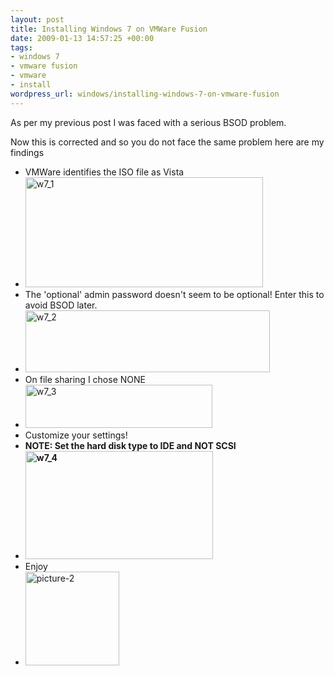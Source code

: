 ```yaml
--- 
layout: post
title: Installing Windows 7 on VMWare Fusion
date: 2009-01-13 14:57:25 +00:00
tags: 
- windows 7
- vmware fusion
- vmware
- install
wordpress_url: windows/installing-windows-7-on-vmware-fusion
---
```

As per my previous post I was faced with a serious BSOD problem.

Now this is corrected and so you do not face the same problem here are my findings
<ul>
	<li> VMWare identifies the ISO file as Vista</li>
	<li><img class="alignnone size-full wp-image-414" title="w7_1" src="http://www.saiweb.co.ukcdn.saiweb.co.uk/uploads/2009/01/w7_1.png" alt="w7_1" width="380" height="176" /></li>
	<li>The 'optional' admin password doesn't seem to be optional! Enter this to avoid BSOD later.</li>
	<li><img class="alignnone size-full wp-image-415" title="w7_2" src="http://www.saiweb.co.ukcdn.saiweb.co.uk/uploads/2009/01/w7_2.png" alt="w7_2" width="391" height="99" /></li>
	<li>On file sharing I chose NONE</li>
	<li><img class="alignnone size-full wp-image-417" title="w7_3" src="http://www.saiweb.co.ukcdn.saiweb.co.uk/uploads/2009/01/w7_3.png" alt="w7_3" width="299" height="69" /></li>
	<li>Customize your settings!</li>
	<li><strong>NOTE: Set the hard disk type to IDE and NOT SCSI</strong></li>
	<li><strong><img class="alignnone size-medium wp-image-418" title="w7_4" src="http://www.saiweb.co.ukcdn.saiweb.co.uk/uploads/2009/01/w7_4-300x173.png" alt="w7_4" width="300" height="173" />
</strong></li>
	<li>Enjoy</li>
	<li><img class="alignnone size-thumbnail wp-image-419" title="picture-2" src="http://www.saiweb.co.ukcdn.saiweb.co.uk/uploads/2009/01/picture-2-150x150.png" alt="picture-2" width="150" height="150" /></li>
</ul>
